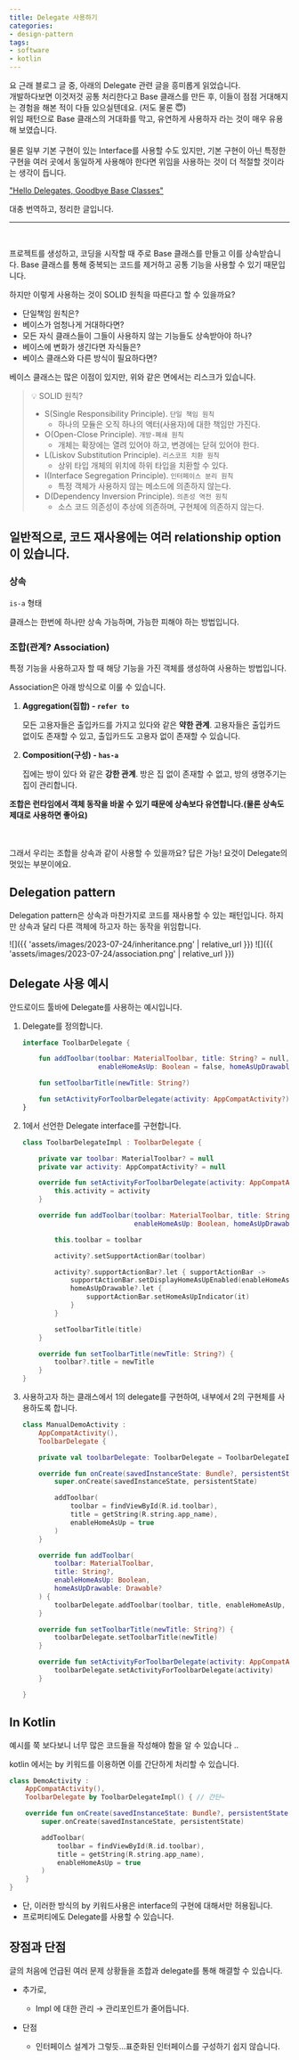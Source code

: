 ```yaml
---
title: Delegate 사용하기
categories:
- design-pattern
tags:
- software
- kotlin
---
```


요 근래 블로그 글 중, 아래의 Delegate 관련 글을 흥미롭게 읽었습니다. <br>
개발하다보면 이것저것 공통 처리한다고 Base 클래스를 만든 후, 이들이 점점 거대해지는 경험을 해본 적이 다들 있으실텐데요. (저도 물론 😇)<br>
위임 패턴으로 Base 클래스의 거대화를 막고, 유연하게 사용하자 라는 것이 매우 유용해 보였습니다.<br><br>
물론 일부 기본 구현이 있는 Interface를 사용할 수도 있지만, 기본 구현이 아닌 특정한 구현을 여러 곳에서 동일하게 사용해야 한다면 위임을 사용하는 것이 더 적절할 것이라는 생각이 듭니다. 


<div class = "notice--success" >
<a href = "https://medium.com/@mobidroid92/hello-delegates-goodby-base-classes-c8aeedc2b855"> "Hello Delegates, Goodbye Base Classes"</a><br>
</div>

대충 번역하고, 정리한 글입니다. 

---

<br>

프로젝트를 생성하고, 코딩을 시작할 때 주로 Base 클래스를 만들고 이를 상속받습니다. 
Base 클래스를 통해 중복되는 코드를 제거하고 공통 기능을 사용할 수 있기 때문입니다.

하지만 이렇게 사용하는 것이 SOLID 원칙을 따른다고 할 수 있을까요? 

- 단일책임 원칙은?
- 베이스가 엄청나게 거대하다면?
- 모든 자식 클래스들이 그들이 사용하지 않는 기능들도 상속받아야 하나?
- 베이스에 변화가 생긴다면 자식들은?
- 베이스 클래스와 다른 방식이 필요하다면?

베이스 클래스는 많은 이점이 있지만, 위와 같은 면에서는 리스크가 있습니다. 

>💡 SOLID 원칙?
>	
> * S(Single Responsibility Principle). `단일 책임 원칙`
>    - 하나의 모듈은 오직 하나의 액터(사용자)에 대한 책임만 가진다.
> * O(Open-Close Principle). `개방-폐쇄 원칙`
>    - 개체는 확장에는 열려 있어야 하고, 변경에는 닫혀 있어야 한다.
> * L(Liskov Substitution Principle). `리스코프 치환 원칙`
>    - 상위 타입 개체의 위치에 하위 타입을 치환할 수 있다.
> * I(Interface Segregation Principle). `인터페이스 분리 원칙`
>    - 특정 객체가 사용하지 않는 메소드에 의존하지 않는다.
> * D(Dependency Inversion Principle). `의존성 역전 원칙`
>   - 소스 코드 의존성이 추상에 의존하며, 구현체에 의존하지 않는다.



## 일반적으로, 코드 재사용에는 여러 relationship option이 있습니다.

### 상속

`is-a` 형태

클래스는 한번에 하나만 상속 가능하며, 가능한 피해야 하는 방법입니다.

### 조합(관계? Association)

특정 기능을 사용하고자 할 때 해당 기능을 가진 객체를 생성하여 사용하는 방법입니다.

Association은 아래 방식으로 이룰 수 있습니다.

1. **Aggregation(집합) - `refer to`**
    
    모든 고용자들은 출입카드를 가지고 있다와 같은 <b>약한 관계</b>. 고용자들은 출입카드 없이도 존재할 수 있고, 출입카드도 고용자 없이 존재할 수 있습니다.
    
2. **Composition(구성) - `has-a`**
    
    집에는 방이 있다 와 같은 <b>강한 관계</b>. 방은 집 없이 존재할 수 없고, 방의 생명주기는 집이 관리합니다. 
		
		
<b>조합은 런타임에서 객체 동작을 바꿀 수 있기 때문에 상속보다 유연합니다.(물론 상속도 제대로 사용하면 좋아요)</b>
    

<br>
<br>
그래서 우리는 조합을 상속과 같이 사용할 수 있을까요? 답은 가능! 요것이 Delegate의 멋있는 부분이에요.

## Delegation pattern

Delegation pattern은 상속과 마찬가지로 코드를 재사용할 수 있는 패턴입니다. 하지만 상속과 달리 다른 객체에 하고자 하는 동작을 위임합니다.

![]({{ 'assets/images/2023-07-24/inheritance.png' | relative_url }})
![]({{ 'assets/images/2023-07-24/association.png' | relative_url }})

## Delegate 사용 예시

안드로이드 툴바에 Delegate를 사용하는 예시입니다.

1. Delegate를 정의합니다.
    
    ```kotlin
    interface ToolbarDelegate {
    
        fun addToolbar(toolbar: MaterialToolbar, title: String? = null,
                       enableHomeAsUp: Boolean = false, homeAsUpDrawable: Drawable? = null)
    
        fun setToolbarTitle(newTitle: String?)
    
        fun setActivityForToolbarDelegate(activity: AppCompatActivity?)
    }
    ```
    
2. 1에서 선언한 Delegate interface를 구현합니다.
    
    ```kotlin
    class ToolbarDelegateImpl : ToolbarDelegate {
    
        private var toolbar: MaterialToolbar? = null
        private var activity: AppCompatActivity? = null
    
        override fun setActivityForToolbarDelegate(activity: AppCompatActivity?) {
            this.activity = activity
        }
    
        override fun addToolbar(toolbar: MaterialToolbar, title: String?,
                                enableHomeAsUp: Boolean, homeAsUpDrawable: Drawable?) {
    
            this.toolbar = toolbar
    
            activity?.setSupportActionBar(toolbar)
    
            activity?.supportActionBar?.let { supportActionBar ->
                supportActionBar.setDisplayHomeAsUpEnabled(enableHomeAsUp)
                homeAsUpDrawable?.let {
                    supportActionBar.setHomeAsUpIndicator(it)
                }
            }
    
            setToolbarTitle(title)
        }
    
        override fun setToolbarTitle(newTitle: String?) {
            toolbar?.title = newTitle
        }
    }
    ```
    

1. 사용하고자 하는 클래스에서 1의 delegate를 구현하여, 내부에서 2의 구현체를 사용하도록 합니다.
    
    ```kotlin
    class ManualDemoActivity :
        AppCompatActivity(),
        ToolbarDelegate {
    
        private val toolbarDelegate: ToolbarDelegate = ToolbarDelegateImpl()
    
        override fun onCreate(savedInstanceState: Bundle?, persistentState: PersistableBundle?) {
            super.onCreate(savedInstanceState, persistentState)
    
            addToolbar(
                toolbar = findViewById(R.id.toolbar),
                title = getString(R.string.app_name),
                enableHomeAsUp = true
            )
        }
    
        override fun addToolbar(
            toolbar: MaterialToolbar,
            title: String?,
            enableHomeAsUp: Boolean,
            homeAsUpDrawable: Drawable?
        ) {
            toolbarDelegate.addToolbar(toolbar, title, enableHomeAsUp, homeAsUpDrawable)
        }
    
        override fun setToolbarTitle(newTitle: String?) {
            toolbarDelegate.setToolbarTitle(newTitle)
        }
    
        override fun setActivityForToolbarDelegate(activity: AppCompatActivity?) {
            toolbarDelegate.setActivityForToolbarDelegate(activity)
        }
    
    }
    ```
    

## In Kotlin

예시를 쭉 보다보니 너무 많은 코드들을 작성해야 함을 알 수 있습니다 ..  

kotlin 에서는 by 키워드를 이용하면 이를 간단하게 처리할 수 있습니다. 

```kotlin
class DemoActivity :
    AppCompatActivity(),
    ToolbarDelegate by ToolbarDelegateImpl() { // 간단~

    override fun onCreate(savedInstanceState: Bundle?, persistentState: PersistableBundle?) {
        super.onCreate(savedInstanceState, persistentState)

        addToolbar(
            toolbar = findViewById(R.id.toolbar),
            title = getString(R.string.app_name),
            enableHomeAsUp = true
        )
    }
}
```

- 단, 이러한 방식의 by 키워드사용은 interface의 구현에 대해서만 허용됩니다.
- 프로퍼티에도 Delegate를 사용할 수 있습니다.

## 장점과 단점

글의 처음에 언급된 여러 문제 상황들을 조합과 delegate를 통해 해결할 수 있습니다. 

- 추가로, 
    - Impl 에 대한 관리 → 관리포인트가 줄어듭니다.
   
- 단점
    - 인터페이스 설계가 그렇듯...표준화된 인터페이스를 구성하기 쉽지 않습니다.
